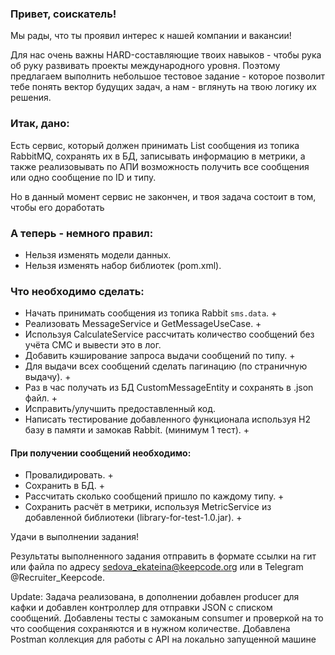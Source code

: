 ### Привет, соискатель!

Мы рады, что ты проявил интерес к нашей компании и вакансии!

Для нас очень важны HARD-составляющие твоих навыков - чтобы рука об руку развивать проекты международного уровня. Поэтому предлагаем выполнить небольшое тестовое задание - которое позволит тебе понять вектор будущих задач, а нам - вглянуть на твою логику их решения.

### Итак, дано:
Есть сервис, который должен принимать List сообщения из топика RabbitMQ, сохранять их в БД, записывать информацию в метрики, а также реализовывать по АПИ возможность получить все сообщения или одно сообщение по ID и типу.

Но в данный момент сервис не закончен, и твоя задача состоит в том, чтобы его доработать

### А теперь - немного правил:

* Нельзя изменять модели данных.
* Нельзя изменять набор библиотек (pom.xml).

### Что необходимо сделать:

* Начать принимать сообщения из топика Rabbit `sms.data`. + 
* Реализовать MessageService и GetMessageUseCase. + 
* Используя CalculateService рассчитать количество сообщений без учёта СМС и вывести это в лог.
* Добавить кэширование запроса выдачи сообщений по типу. +
* Для выдачи всех сообщений сделать пагинацию (по страничную выдачу). +
* Раз в час получать из БД CustomMessageEntity и сохранять в .json файл. +
* Исправить/улучшить предоставленный код.
* Написать тестирование добавленного функционала используя H2 базу в памяти и замокав Rabbit. (минимум 1 тест).  + 

#### При получении сообщений необходимо:
* Провалидировать. +
* Сохранить в БД. +
* Рассчитать сколько сообщений пришло по каждому типу. +
* Сохранить расчёт в метрики, используя MetricService из добавленной библиотеки (library-for-test-1.0.jar). + 

Удачи в выполнении задания!

Результаты выполненного задания отправить в формате ссылки на гит или файла по адресу 
sedova_ekateina@keepcode.org или в Telegram @Recruiter_Keepcode.



Update:
Задача реализована, в дополнении добавлен producer для кафки и добавлен контроллер для отправки JSON с списком сообщений. Добавлены тесты с замоканым consumer и проверкой на то что сообщения сохраняются и в нужном количестве. Добавлена Postman коллекция для работы с API на локально запущенной машине

